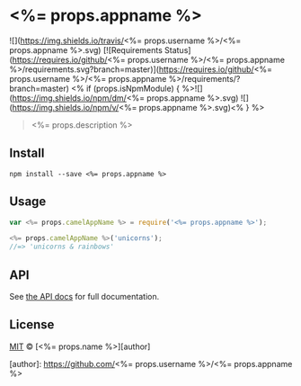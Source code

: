 # <%= props.appname %>

![](https://img.shields.io/travis/<%= props.username %>/<%= props.appname %>.svg)
[![Requirements Status](https://requires.io/github/<%= props.username %>/<%= props.appname %>/requirements.svg?branch=master)](https://requires.io/github/<%= props.username %>/<%= props.appname %>/requirements/?branch=master)
<% if (props.isNpmModule) { %>![](https://img.shields.io/npm/dm/<%= props.appname %>.svg)
![](https://img.shields.io/npm/v/<%= props.appname %>.svg)<% } %>

> <%= props.description %>


## Install

```
npm install --save <%= props.appname %>
```


## Usage

```js
var <%= props.camelAppName %> = require('<%= props.appname %>');

<%= props.camelAppName %>('unicorns');
//=> 'unicorns & rainbows'
```


## API

See [the API docs](api.md) for full documentation.


## License

[MIT](license) &copy; [<%= props.name %>][author]


[author]: https://github.com/<%= props.username %>/<%= props.appname %>
